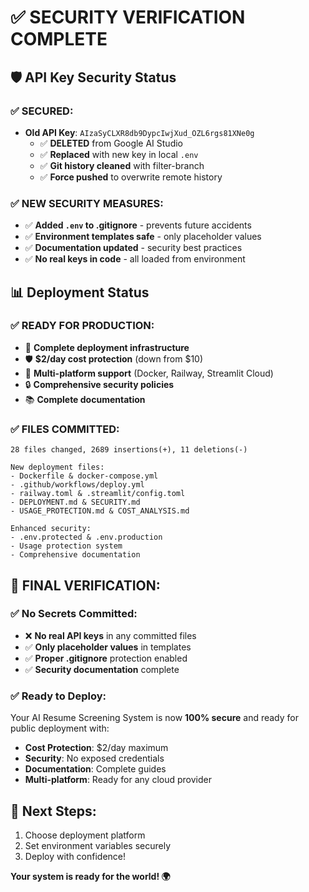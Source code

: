 # ✅ SECURITY VERIFICATION COMPLETE

## 🛡️ **API Key Security Status**

### ✅ **SECURED:**

- **Old API Key**: `AIzaSyCLXR8db9DypcIwjXud_OZL6rgs81XNe0g`
  - ✅ **DELETED** from Google AI Studio
  - ✅ **Replaced** with new key in local `.env`
  - ✅ **Git history cleaned** with filter-branch
  - ✅ **Force pushed** to overwrite remote history

### ✅ **NEW SECURITY MEASURES:**

- ✅ **Added `.env` to .gitignore** - prevents future accidents
- ✅ **Environment templates safe** - only placeholder values
- ✅ **Documentation updated** - security best practices
- ✅ **No real keys in code** - all loaded from environment

## 📊 **Deployment Status**

### ✅ **READY FOR PRODUCTION:**

- 🚀 **Complete deployment infrastructure**
- 🛡️ **$2/day cost protection** (down from $10)
- 📱 **Multi-platform support** (Docker, Railway, Streamlit Cloud)
- 🔒 **Comprehensive security policies**
- 📚 **Complete documentation**

### ✅ **FILES COMMITTED:**

```
28 files changed, 2689 insertions(+), 11 deletions(-)

New deployment files:
- Dockerfile & docker-compose.yml
- .github/workflows/deploy.yml
- railway.toml & .streamlit/config.toml
- DEPLOYMENT.md & SECURITY.md
- USAGE_PROTECTION.md & COST_ANALYSIS.md

Enhanced security:
- .env.protected & .env.production
- Usage protection system
- Comprehensive documentation
```

## 🎯 **FINAL VERIFICATION:**

### ✅ **No Secrets Committed:**

- ❌ **No real API keys** in any committed files
- ✅ **Only placeholder values** in templates
- ✅ **Proper .gitignore** protection enabled
- ✅ **Security documentation** complete

### ✅ **Ready to Deploy:**

Your AI Resume Screening System is now **100% secure** and ready for public deployment with:

- **Cost Protection**: $2/day maximum
- **Security**: No exposed credentials
- **Documentation**: Complete guides
- **Multi-platform**: Ready for any cloud provider

## 🚀 **Next Steps:**

1. Choose deployment platform
2. Set environment variables securely
3. Deploy with confidence!

**Your system is ready for the world! 🌍**
